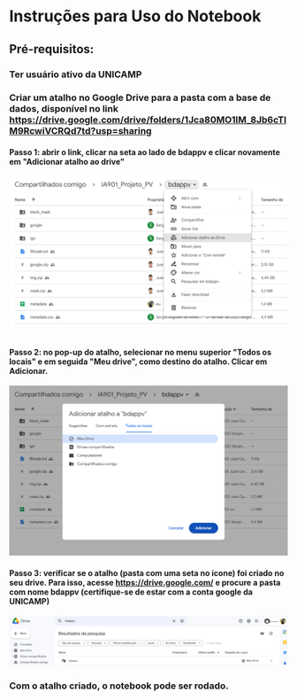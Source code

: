 # Instruções para Uso do Notebook

## Pré-requisitos: 

### Ter usuário ativo da UNICAMP
### Criar um atalho no Google Drive para a pasta com a base de dados, disponível no link https://drive.google.com/drive/folders/1Jca80MO1lM_8Jb6cTlM9RcwiVCRQd7td?usp=sharing

#### Passo 1: abrir o link, clicar na seta ao lado de bdappv e clicar novamente em "Adicionar atalho ao drive"

![imagem assets 1](../assets/step1.png)
#### Passo 2: no pop-up do atalho, selecionar no menu superior "Todos os locais" e em seguida "Meu drive", como destino do atalho. Clicar em Adicionar.
![imagem assets 2](../assets/step2.png) 
#### Passo 3: verificar se o atalho (pasta com uma seta no ícone) foi criado no seu drive. Para isso, acesse https://drive.google.com/ e procure a pasta com nome bdappv (certifique-se de estar com a conta google da UNICAMP)
![imagem assets 2](../assets/step3.png)

### Com o atalho criado, o notebook pode ser rodado.
